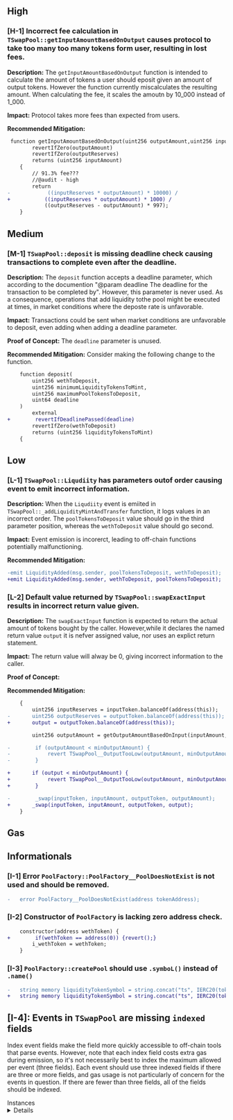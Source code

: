 ## High

### [H-1] Incorrect fee calculation in `TSwapPool::getInputAmountBasedOnOutput` causes protocol to take too many too many tokens form user, resulting in lost fees.

**Description:** The `getInputAmountBasedOnOutput` function is intended to calculate the amount of tokens a user should eposit given an amount of output tokens. However the function currently miscalculates the resulting amount. When calculating the fee, it scales the amoutn by 10_000 instead of 1_000.

**Impact:** Protocol takes more fees than expected from users.


**Recommended Mitigation:** 

```diff
 function getInputAmountBasedOnOutput(uint256 outputAmount,uint256 inputReserves,uint256 outputReserves) public pure
        revertIfZero(outputAmount)
        revertIfZero(outputReserves)
        returns (uint256 inputAmount)
    {
        // 91.3% fee???
        //@audit - high 
        return
-            ((inputReserves * outputAmount) * 10000) /
+           ((inputReserves * outputAmount) * 1000) /
            ((outputReserves - outputAmount) * 997);
    }


```




## Medium

### [M-1] `TSwapPool::deposit` is missing deadline check causing transactions to complete even after the deadline.

**Description:**  The `deposit` function accepts a deadline parameter, which according to the documention "@param deadline The deadline for the transaction to be completed by". However, this parameter is never used. As a consequence, operations that add liquidity tothe pool might be executed at times, in market conditions where the deposte rate is unfavorable. 

<!-- MEV attacks -->

**Impact:** Transactions could be sent when market conditions are unfavorable to deposit, even adding when adding a deadline parameter. 

**Proof of Concept:** The `deadline` parameter is unused. 

**Recommended Mitigation:** Consider making the following change to the function. 

```diff
    function deposit(
        uint256 wethToDeposit,
        uint256 minimumLiquidityTokensToMint,
        uint256 maximumPoolTokensToDeposit,
        uint64 deadline
    )
        external
+        revertIfDeadlinePassed(deadline)
        revertIfZero(wethToDeposit)
        returns (uint256 liquidityTokensToMint)
    { 
```

## Low

### [L-1] `TSwapPool::Liqudiity` has parameters outof order causing event to emit incorrect information.

**Description:** When the `Liqudiity` event is emiited in `TSwapPool::_addLiquidityMintAndTransfer` function, it logs values in an incorrect order. The `poolTokensToDeposit` value should go in the third parameter position, whereas the `wethToDeposit` value should go second.

**Impact:** Event emission is incorerct, leading to off-chain functions potentially malfunctioning.

**Recommended Mitigation:**  
```diff
-emit LiquidityAdded(msg.sender, poolTokensToDeposit, wethToDeposit);
+emit LiquidityAdded(msg.sender, wethToDeposit, poolTokensToDeposit);
```

### [L-2] Default value returned by `TSwapPool::swapExactInput` results in incorrect return value given.

**Description:** The `swapExactInput` function is expected to return the actual amount of tokens bought by the caller. However,while it declares the named return value `output` it is nefver assigned value, nor uses an explict return statement.

**Impact:** The return value will alway be 0, giving incorrect information to the caller.

**Proof of Concept:**

**Recommended Mitigation:** 

```diff
    {
        uint256 inputReserves = inputToken.balanceOf(address(this));
-       uint256 outputReserves = outputToken.balanceOf(address(this));
+       output = outputToken.balanceOf(address(this));

        uint256 outputAmount = getOutputAmountBasedOnInput(inputAmount, inputReserves, outputReserves);

-        if (outputAmount < minOutputAmount) {
-            revert TSwapPool__OutputTooLow(outputAmount, minOutputAmount);
-        }

+       if (output < minOutputAmount) {
+            revert TSwapPool__OutputTooLow(outputAmount, minOutputAmount);
+        }

-        _swap(inputToken, inputAmount, outputToken, outputAmount);
+       _swap(inputToken, inputAmount, outputToken, output);
    }
```

## Gas

## Informationals

### [I-1] Error `PoolFactory::PoolFactory__PoolDoesNotExist` is not used and should be removed. 

```diff
-   error PoolFactory__PoolDoesNotExist(address tokenAddress);
```

### [I-2] Constructor of `PoolFactory` is lacking zero address check.

```diff
    constructor(address wethToken) {
+        if(wethToken == address(0)) {revert();}
        i_wethToken = wethToken;
    }
```

### [I-3] `PoolFactory::createPool` should use `.symboL()` instead of `.name()`

```diff
-   string memory liquidityTokenSymbol = string.concat("ts", IERC20(tokenAddress).name())
+   string memory liquidityTokenSymbol = string.concat("ts", IERC20(tokenAddress).symbol())
```


## [I-4]: Events in `TSwapPool` are missing `indexed` fields

Index event fields make the field more quickly accessible to off-chain tools that parse events. However, note that each index field costs extra gas during emission, so it's not necessarily best to index the maximum allowed per event (three fields). Each event should use three indexed fields if there are three or more fields, and gas usage is not particularly of concern for the events in question. If there are fewer than three fields, all of the fields should be indexed.

<summary> Instances </summary>
<details>

- Found in src/TSwapPool.sol [Line: 52](src/TSwapPool.sol#L52)

	```solidity
	    event LiquidityAdded(
	```

- Found in src/TSwapPool.sol [Line: 57](src/TSwapPool.sol#L57)

	```solidity
	    event LiquidityRemoved(
	```

- Found in src/TSwapPool.sol [Line: 62](src/TSwapPool.sol#L62)

	```solidity
	    event Swap(
	```


</details>
